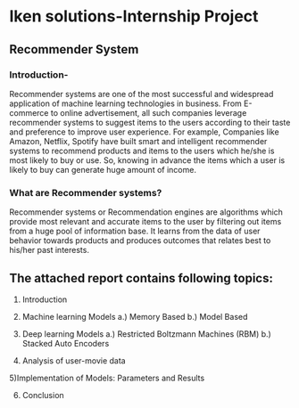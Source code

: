 # Iken solutions-Internship Project
## Recommender System


### Introduction- 

Recommender systems are one of the most successful and widespread application of machine learning technologies in business. From E-commerce to online advertisement, all such companies leverage recommender systems to suggest items to the users according to their taste and preference to improve user experience. For example, Companies like Amazon, Netflix, Spotify have built smart and intelligent recommender systems to recommend products and items to the users which he/she is most likely to buy or use. So, knowing in advance the items which a user is likely to buy can generate huge amount of income.

### What are Recommender systems?

Recommender systems or Recommendation engines are algorithms which provide most relevant and accurate items to the user by filtering out items from a huge pool of information base. It learns from the data of user behavior towards products and produces outcomes that relates best to his/her past interests. 

## The attached report contains following topics:

1) Introduction

2) Machine learning Models
	a.) Memory Based 
	b.) Model Based 

3) Deep learning Models
	a.) Restricted Boltzmann Machines (RBM)
	b.) Stacked Auto Encoders

4) Analysis of user-movie data

5)Implementation of Models: Parameters and Results

6) Conclusion
